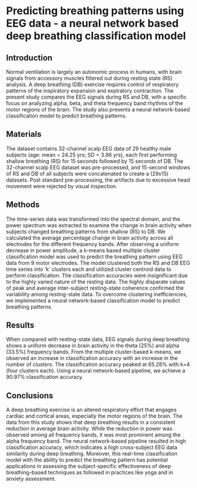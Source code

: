 # Predicting breathing patterns using EEG data - a neural network based deep breathing classification model

## Introduction 
Normal ventilation is largely an autonomic process in humans, with brain signals from accessory muscles filtered out during resting state (RS) analysis. A deep breathing (DB) exercise requires control of respiratory patterns of the inspiratory expansion and expiratory contraction. The present study compares the EEG signals during RS and DB, with a specific focus on analyzing alpha, beta, and theta frequency band rhythms of the motor regions of the brain. The study also presents a neural network-based classification model to predict breathing patterns. 
 
## Materials 
The dataset contains 32-channel scalp EEG data of 29 healthy male subjects (age:  mean = 24.25 yrs; SD = 3.96 yrs), each first performing shallow breathing (RS) for 15 seconds followed by 15 seconds of DB. The 32-channel scalp EEG dataset was pre-processed, and 15-second windows of RS and DB  of all subjects were concatenated to create a (29x15) datasets. Post standard pre-processing, the artifacts due to excessive head movement were rejected by visual inspection. 
 
## Methods 
The time-series data was transformed into the spectral domain, and the power spectrum was extracted to examine the change in brain activity when subjects changed breathing patterns from shallow (RS) to DB. We calculated the average percentage change in brain activity across all electrodes for the different frequency bands. After observing a uniform decrease in power amplitude, a k-means based multiple cluster classification model was used to predict the breathing pattern using EEG data from 9 motor electrodes. The model clustered both the RS and DB EEG time series into ‘k’ clusters each and utilized cluster centroid data to perform classification. The classification accuracies were insignificant due to the highly varied nature of the resting data. The highly disparate values of peak and average inter-subject resting-state coherence confirmed the variability among resting-state data. To overcome clustering inefficiencies, we implemented a neural network-based classification model to predict breathing patterns. 
 
## Results 
When compared with resting-state data, EEG signals during deep breathing shows a uniform decrease in brain activity in the theta (25%) and alpha (33.5%) frequency bands. From the multiple cluster-based k-means, we observed an increase in classification accuracy with an increase in the number of clusters. The classification accuracy peaked at 65.28% with k=4 (four clusters each). Using a neural network-based pipeline, we achieve a 90.97% classification accuracy. 
 
## Conclusions 
A deep breathing exercise is an altered respiratory effort that engages cardiac and cortical areas, especially the motor regions of the brain. The data from this study shows that deep breathing results in a consistent reduction in average brain activity. While the reduction in power was observed among all frequency bands, it was most prominent among the alpha frequency band. The neural network-based pipeline resulted in high classification accuracy, which indicates a high cross-subject EEG data similarity during deep breathing. Moreover, this real-time classification model with the ability to predict the breathing pattern has potential applications in assessing the subject-specific effectiveness of deep breathing-based techniques as followed in practices like yoga and in anxiety assessment. 
